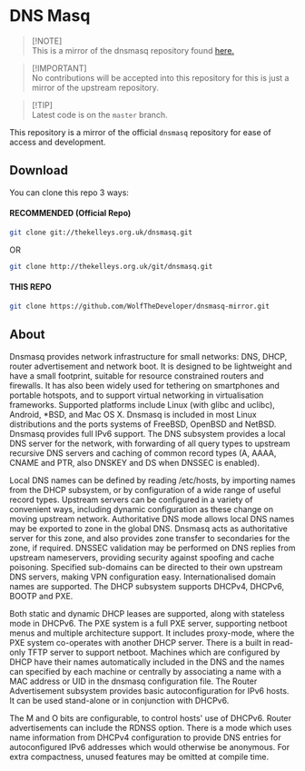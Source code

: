 # DNS Masq
> [!NOTE]\
> This is a mirror of the dnsmasq repository found [here.](https://thekelleys.org.uk/gitweb/?p=dnsmasq.git;a=summary)

> [!IMPORTANT]\
> No contributions will be accepted into this repository for this is just a mirror of the upstream repository.

> [!TIP]\
> Latest code is on the `master` branch.

This repository is a mirror of the official `dnsmasq` repository for ease of access and development.

## Download

You can clone this repo 3 ways:

#### RECOMMENDED (Official Repo)
```bash
git clone git://thekelleys.org.uk/dnsmasq.git
```

OR

```bash
git clone http://thekelleys.org.uk/git/dnsmasq.git
```

#### THIS REPO
```bash
git clone https://github.com/WolfTheDeveloper/dnsmasq-mirror.git
```

## About

Dnsmasq provides network infrastructure for small networks: DNS, DHCP, router advertisement and network boot. It is designed to be lightweight and have a small footprint, suitable for resource constrained routers and firewalls. It has also been widely used for tethering on smartphones and portable hotspots, and to support virtual networking in virtualisation frameworks. Supported platforms include Linux (with glibc and uclibc), Android, *BSD, and Mac OS X. Dnsmasq is included in most Linux distributions and the ports systems of FreeBSD, OpenBSD and NetBSD. Dnsmasq provides full IPv6 support.
The DNS subsystem provides a local DNS server for the network, with forwarding of all query types to upstream recursive DNS servers and caching of common record types (A, AAAA, CNAME and PTR, also DNSKEY and DS when DNSSEC is enabled).

Local DNS names can be defined by reading /etc/hosts, by importing names from the DHCP subsystem, or by configuration of a wide range of useful record types.
Upstream servers can be configured in a variety of convenient ways, including dynamic configuration as these change on moving upstream network.
Authoritative DNS mode allows local DNS names may be exported to zone in the global DNS. Dnsmasq acts as authoritative server for this zone, and also provides zone transfer to secondaries for the zone, if required.
DNSSEC validation may be performed on DNS replies from upstream nameservers, providing security against spoofing and cache poisoning.
Specified sub-domains can be directed to their own upstream DNS servers, making VPN configuration easy.
Internationalised domain names are supported.
The DHCP subsystem supports DHCPv4, DHCPv6, BOOTP and PXE.

Both static and dynamic DHCP leases are supported, along with stateless mode in DHCPv6.
The PXE system is a full PXE server, supporting netboot menus and multiple architecture support. It includes proxy-mode, where the PXE system co-operates with another DHCP server.
There is a built in read-only TFTP server to support netboot.
Machines which are configured by DHCP have their names automatically included in the DNS and the names can specified by each machine or centrally by associating a name with a MAC address or UID in the dnsmasq configuration file.
The Router Advertisement subsystem provides basic autoconfiguration for IPv6 hosts. It can be used stand-alone or in conjunction with DHCPv6.

The M and O bits are configurable, to control hosts' use of DHCPv6.
Router advertisements can include the RDNSS option.
There is a mode which uses name information from DHCPv4 configuration to provide DNS entries for autoconfigured IPv6 addresses which would otherwise be anonymous.
For extra compactness, unused features may be omitted at compile time.
